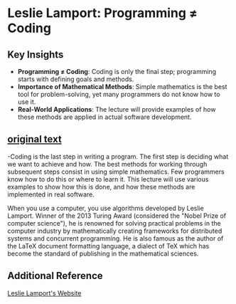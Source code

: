 # Leslie Lamport: Programming ≠ Coding

## Key Insights
- **Programming ≠ Coding**: Coding is only the final step; programming starts with defining goals and methods.
- **Importance of Mathematical Methods**: Simple mathematics is the best tool for problem-solving, yet many programmers do not know how to use it.
- **Real-World Applications**: The lecture will provide examples of how these methods are applied in actual software development.

## [original text](https://mathematics.stanford.edu/events/leslie-lamport-programming-coding)
-Coding is the last step in writing a program. The first step is deciding what we want to achieve and how. The best methods for working through subsequent steps consist in using simple mathematics. Few programmers know how to do this or where to learn it. This lecture will use various examples to show how this is done, and how these methods are implemented in real software.

When you use a computer, you use algorithms developed by Leslie Lamport. Winner of the 2013 Turing Award (considered the "Nobel Prize of computer science"), he is renowned for solving practical problems in the computer industry by mathematically creating frameworks for distributed systems and concurrent programming. He is also famous as the author of the LaTeX document formatting language, a dialect of TeX which has become the standard of publishing in the mathematical sciences.
## Additional Reference
[Leslie Lamport's Website](https://www.lamport.org/)

